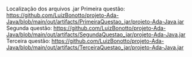 
Localização dos arquivos .jar
Primeira questão: https://github.com/LuizBonotto/projeto-Ada-Java/blob/main/out/artifacts/PrimeiraQuestao_jar/projeto-Ada-Java.jar
Segunda questão: https://github.com/LuizBonotto/projeto-Ada-Java/blob/main/out/artifacts/SegundaQuestao_jar/projeto-Ada-Java.jar
Terceira questão: https://github.com/LuizBonotto/projeto-Ada-Java/blob/main/out/artifacts/TerceiraQuestao_jar/projeto-Ada-Java.jar
